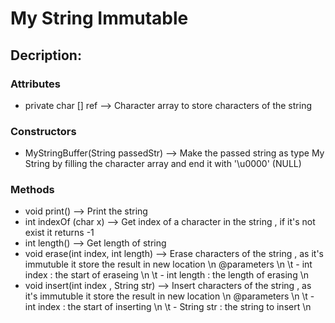 # My String Immutable
## Decription:
### Attributes
- private char [] ref --> Character array to store characters of the string
### Constructors
- MyStringBuffer(String passedStr) --> Make the passed string as type My String by filling the character array 
and end it with '\u0000' (NULL)
### Methods
- void print() --> Print the string
- int indexOf (char x) --> Get index of a character in the string , if it's not exist it returns -1
- int length() --> Get length of string
- void erase(int index, int length) --> Erase characters of the string , as it's immutuble it store the result in new location \n
@parameters \n
\t - int index : the start of eraseing \n
\t - int length : the length of erasing \n
- void insert(int index , String str) --> Insert characters of the string , as it's immutuble it store the result in new location \n
@parameters \n
\t - int index : the start of inserting \n
\t - String str : the string to insert \n
